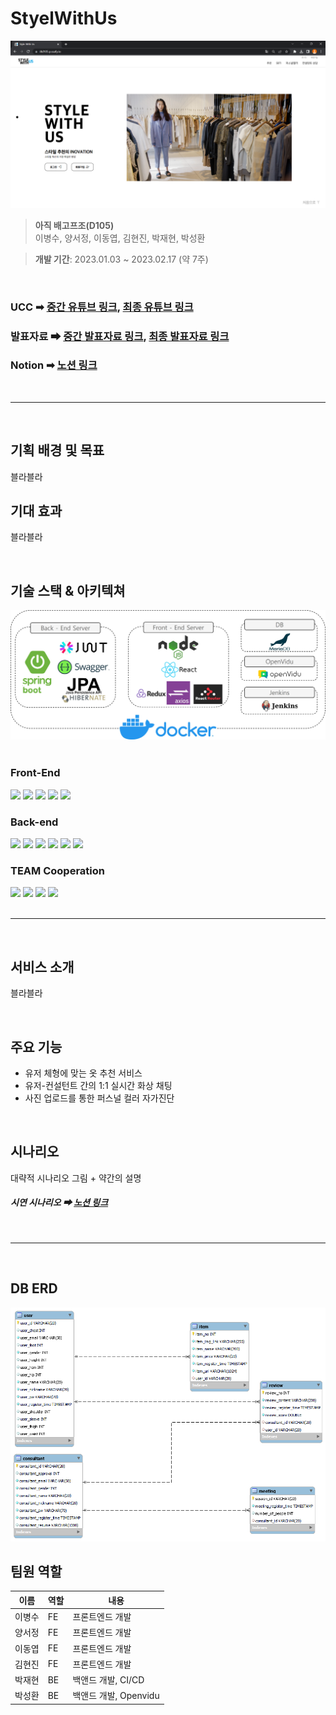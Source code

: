 # StyelWithUs
<img src = "./docs/image/MainPage.png">

> __아직 배고프조(D105)__  
이병수, 양서정, 이동엽, 김현진, 박재현, 박성환

> __개발 기간__: 2023.01.03 ~ 2023.02.17 (약 7주) 

<br>

### UCC ➡ [중간 유튜브 링크](링크), [최종 유튜브 링크](https://www.youtube.com/watch?v=F8I9JapLg4k)
### 발표자료 ➡ [중간 발표자료 링크](/docs/발표자료/D105_중간발표자료.pptx), [최종 발표자료 링크](/docs/발표자료/최종발표.pptx)
### Notion ➡ [노션 링크](https://www.notion.so/D105-a32f3c0d0d6644bbaa9afed10fb68d7f)

<br>

---

<br>

## 기획 배경 및 목표
블라블라

## 기대 효과
블라블라

<br>

## 기술 스택 & 아키텍쳐
<img src = "./docs/image/architecture.jpg">
<br>
<br>

### Front-End
<div>
	<img src="https://img.shields.io/badge/React-61DAFB?style=flat&logo=React&logoColor=white" />
	<img src="https://img.shields.io/badge/Node.js-339933?style=flat&logo=Node.js&logoColor=white" />
	<img src="https://img.shields.io/badge/Redux-764ABC?style=flat&logo=Redux&logoColor=white" />
    <img src="https://img.shields.io/badge/axios-5A29E4?style=flat&logo=axios&logoColor=white" />
	<img src="https://img.shields.io/badge/ReactRouter-CA4245?style=flat&logo=ReactRouter&logoColor=white" />
</div>

### Back-end
<div>
	<img src="https://img.shields.io/badge/Springboot-6DB33F?style=flat&logo=Springboot&logoColor=white" />
	<img src="https://img.shields.io/badge/JPA-6DB33F?style=flat&logo=JPA&logoColor=white" />
    <img src="https://img.shields.io/badge/hibernate-59666C?style=flat&logo=hibernate&logoColor=white" />
	<img src="https://img.shields.io/badge/jsonwebtokens-000000?style=flat&logo=jsonwebtokens&logoColor=white" />
    <img src="https://img.shields.io/badge/Swagger-85EA2D?style=flat&logo=Swagger&logoColor=white" />
	<img src="https://img.shields.io/badge/mariadb-003545?style=flat&logo=mariadb&logoColor=white" />
</div>

### TEAM Cooperation
<div>
	<img src="https://img.shields.io/badge/gitlab-FC6D26?style=flat&logo=gitlab&logoColor=white" />
	<img src="https://img.shields.io/badge/jirasoftware-0052CC?style=flat&logo=jirasoftware&logoColor=white" />
    <img src="https://img.shields.io/badge/notion-000000?style=flat&logo=notion&logoColor=white" />
	<img src="https://img.shields.io/badge/mattermost-0058CC?style=flat&logo=mattermost&logoColor=white" />
</div>

<br>

---

<br>

## 서비스 소개
블라블라

<br>

## 주요 기능
- 유저 체형에 맞는 옷 추천 서비스
- 유저-컨설턴트 간의 1:1 실시간 화상 채팅
- 사진 업로드를 통한 퍼스널 컬러 자가진단

<br>

## 시나리오
대략적 시나리오 그림 + 약간의 설명
##### 시연 시나리오 ➡ [노션 링크](https://www.notion.so/Style-With-US-8902ff3d6a114d15970ea58bfaee6a96)

<br>

---

<br>

## DB ERD
<img src = "./docs/sql/DBERD.png">

## 팀원 역할
| 이름   | 역할 | 내용                        |
| ------ | ---- | --------------------------- |
| 이병수 | FE | 프론트엔드 개발 |
| 양서정 | FE | 프론트엔드 개발 |
| 이동엽 | FE | 프론트엔드 개발 |
| 김현진 | FE | 프론트엔드 개발 |
| 박재현 | BE | 백앤드 개발, CI/CD |
| 박성환 | BE | 백앤드 개발, Openvidu |
